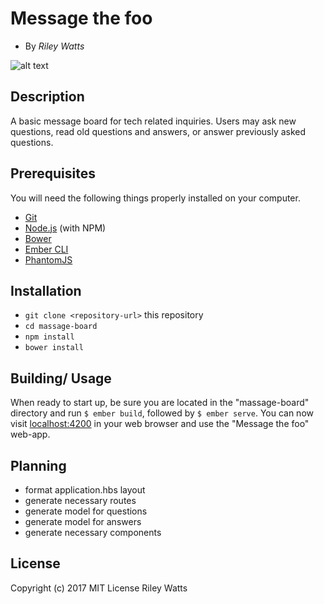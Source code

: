 # Message the foo
* By _Riley Watts_


![alt text](http://easyscienceforkids.com/wp-content/uploads/2013/06/computer.jpg "Happy computer image")




## Description

A basic message board for tech related inquiries. Users may ask new questions, read old questions and answers, or answer previously asked questions.

## Prerequisites

You will need the following things properly installed on your computer.

* [Git](https://git-scm.com/)
* [Node.js](https://nodejs.org/) (with NPM)
* [Bower](https://bower.io/)
* [Ember CLI](https://ember-cli.com/)
* [PhantomJS](http://phantomjs.org/)

## Installation

* `git clone <repository-url>` this repository
* `cd massage-board`
* `npm install`
* `bower install`

## Building/ Usage
When ready to start up, be sure you are located in the "massage-board" directory and run `$ ember build`, followed by `$ ember serve`. You can now visit [localhost:4200](http://localhost:4200) in your web browser and use the "Message the foo" web-app.


## Planning
* format application.hbs layout
* generate necessary routes
* generate model for questions
* generate model for answers
* generate necessary components

## License

Copyright (c) 2017 MIT License Riley Watts
